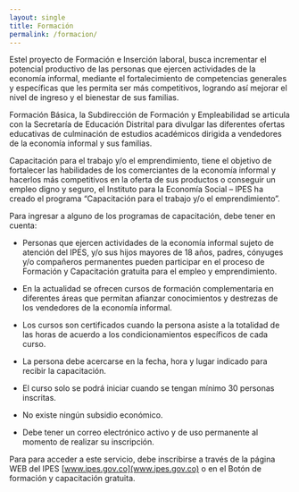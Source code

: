 ```yaml
---
layout: single
title: Formación
permalink: /formacion/
---
```


Estel proyecto de Formación e Inserción laboral, busca incrementar el potencial productivo de las personas que ejercen actividades de la economía informal, mediante el fortalecimiento de competencias generales y específicas que les permita ser más competitivos, logrando así mejorar el nivel de ingreso y el bienestar de sus familias.

Formación Básica, la Subdirección de Formación y Empleabilidad se articula con la Secretaría de Educación Distrital para divulgar las diferentes ofertas educativas de culminación de estudios académicos dirigida a vendedores de la economía informal y sus familias. 
 
Capacitación para el trabajo y/o el emprendimiento, tiene el objetivo de fortalecer las habilidades de los comerciantes de la economía informal y hacerlos más competitivos en la oferta de sus productos o conseguir un empleo digno y seguro, el Instituto para la Economía Social – IPES ha creado el programa “Capacitación para el trabajo y/o el emprendimiento”. 

Para ingresar a alguno de los programas de capacitación, debe tener en cuenta: 

- Personas que ejercen actividades de la economía informal sujeto de atención del IPES, y/o sus hijos mayores de 18 años, padres, cónyuges y/o compañeros permanentes pueden participar en el proceso de Formación y Capacitación gratuita para el empleo y emprendimiento.

- En la actualidad se ofrecen cursos de formación complementaria en diferentes áreas que permitan afianzar conocimientos y destrezas de los vendedores de la economía informal. 

- Los cursos son certificados cuando la persona asiste a la totalidad de las horas de acuerdo a los condicionamientos específicos de cada curso.

- La persona debe acercarse en la fecha, hora y lugar indicado para recibir la capacitación.

- El curso solo se podrá iniciar cuando se tengan mínimo 30 personas inscritas.  

- No existe ningún subsidio económico.

- Debe tener un correo electrónico activo y de uso permanente al momento de realizar su inscripción.   

Para para acceder a este servicio, debe inscribirse a través de la página WEB del IPES [www.ipes.gov.co](www.ipes.gov.co) o en el Botón de formación y capacitación gratuita.


